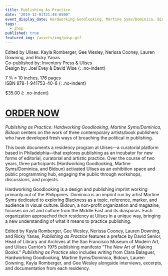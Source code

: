 ```yaml
---
title: Publishing As Practice
date: "2019-12-01T21:48-0500"
event_display_date: Hardworking Goodlooking, Martine Syms/Dominica, Bidoun
tags:
  - shop
published: true
featured_img: /assets/img/pasp.gif
---
```


Edited by Ulises: Kayla Romberger, Gee Wesley, Nerissa Cooney, Lauren Downing, and Ricky Yanas\
Co-published by: Inventory Press & Ulises\
Design by: Joel Evey & David Wise
{: .no-indent}

7 ¾ × 10 inches, 176 pages\
ISBN 978-1-941753-40-8
{: .no-indent}

$35.00
{: .no-indent}

<h1 class="button" id="buy"><a href="https://checkout.square.site/merchant/JAV3EEGW2X7KX/checkout/O2GORNNWMDLUXAX5XAWR67DE">ORDER NOW</a></h1>

_Publishing as Practice: Hardworking Goodlooking, Martine Syms/Dominica, Bidoun_ centers on the work of three contemporary artists/book publishers who have developed fresh ways of broaching the political in publishing.

This book documents a residency program at Ulises—a curatorial platform based in Philadelphia—that explores publishing as an incubator for new forms of editorial, curatorial and artistic practice. Over the course of two years, three participants (Hardworking Goodlooking, Martine Syms/Dominica, and Bidoun) activated Ulises as an exhibition space and public programming hub, engaging the public through workshops, discussions, and projects.

Hardworking Goodlooking is a design and publishing imprint working primarily out of the Philippines. Dominica is an imprint run by artist Martine Syms dedicated to exploring Blackness as a topic, reference, marker, and audience in visual culture. Bidoun, a non-profit organization and magazine, focuses on art and culture from the Middle East and its diasporas. Each organization approached their residency at Ulises in a unique way, bringing a new understanding of what it means to practice publishing.

Edited by Kayla Romberger, Gee Wesley, Nerissa Cooney, Lauren Downing, and Ricky Yanas, _Publishing as Practice_ features a preface by David Senior, Head of Library and Archives at the San Francisco Museum of Modern Art, and Ulises Carrión’s 1975 publishing manifesto “The New Art of Making Books.” _Publishing as Practice_ also includes writing from Clara Balaguer, Hardworking Goodlooking, Martine Syms/Dominica, Bidoun, Lauren Downing, Kayla Romberger, and Gee Wesley alongside interviews, excerpts, and documentation from each residency.
